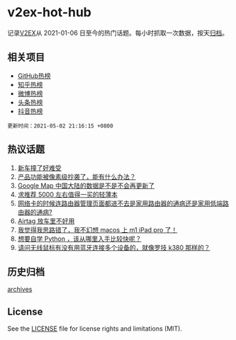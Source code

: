 # v2ex-hot-hub

 记录[V2EX](https://www.v2ex.com/)从 2021-01-06 日至今的热门话题。每小时抓取一次数据，按天[归档](archives)。
 
 ## 相关项目

- [GitHub热榜](https://github.com/lonnyzhang423/github-hot-hub)
- [知乎热榜](https://github.com/lonnyzhang423/zhihu-hot-hub)
- [微博热榜](https://github.com/lonnyzhang423/weibo-hot-hub)
- [头条热榜](https://github.com/lonnyzhang423/toutiao-hot-hub)
- [抖音热榜](https://github.com/lonnyzhang423/douyin-hot-hub)


 `更新时间：2021-05-02 21:16:15 +0800`

## 热议话题

1. [新车撞了好难受](https://www.v2ex.com/t/774599)
1. [产品功能被像素级抄袭了，能有什么办法？](https://www.v2ex.com/t/774550)
1. [Google Map 中国大陆的数据是不是不会再更新了](https://www.v2ex.com/t/774611)
1. [求推荐 5000 左右值得一买的轻薄本](https://www.v2ex.com/t/774549)
1. [网络卡的时候连路由器管理页面都进不去是家用路由器的通病还是家用低端路由器的通病?](https://www.v2ex.com/t/774596)
1. [Airtag 放车里不好用](https://www.v2ex.com/t/774545)
1. [我觉得我思路错了，我不幻想 macos 上 m1 iPad pro 了！](https://www.v2ex.com/t/774619)
1. [想要自学 Python ，该从哪里入手比较快呢？](https://www.v2ex.com/t/774569)
1. [请问无线鼠标有没有用蓝牙连接多个设备的，就像罗技 k380 那样的？](https://www.v2ex.com/t/774558)

## 历史归档

[archives](archives)

## License

See the [LICENSE](LICENSE) file for license rights and limitations (MIT).
